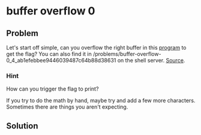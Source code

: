 # buffer overflow 0

## Problem

Let's start off simple, can you overflow the right buffer in this [program](https://2018shell.picoctf.com/static/3149816cf3615fa68f99af3cd667d6b9/vuln) to get the flag? You can also find it in /problems/buffer-overflow-0_4_ab1efebbee9446039487c64b88d38631 on the shell server. [Source](https://2018shell.picoctf.com/static/3149816cf3615fa68f99af3cd667d6b9/vuln.c).

### Hint

How can you trigger the flag to print?

If you try to do the math by hand, maybe try and add a few more characters. Sometimes there are things you aren't expecting.

## Solution